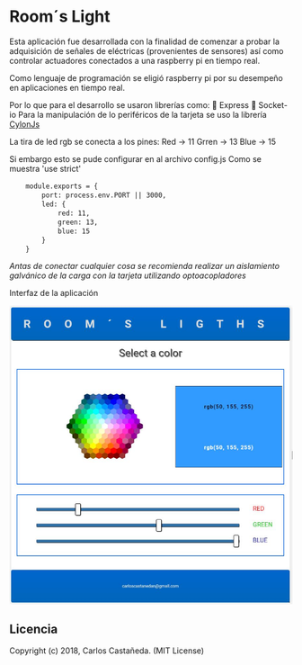 # Room´s Light

Esta aplicación fue desarrollada con la finalidad de comenzar a probar la adquisición de señales de eléctricas (provenientes de sensores) así como controlar actuadores conectados a una raspberry pi en tiempo real.

Como lenguaje de programación se eligió raspberry pi por su desempeño en aplicaciones en tiempo real.

Por lo que para el desarrollo se usaron librerías como:
	Express
	Socket-io
Para la manipulación de lo periféricos de la tarjeta se uso la librería [CylonJs](https://cylonjs.com/)

La tira de led rgb se conecta a los pines: 
Red -> 11
Grren -> 13
Blue -> 15

Si embargo esto se pude configurar en al archivo config.js
Como se muestra 
	'use strict'	
	
```	
	module.exports = {	
		port: process.env.PORT || 3000,	
		led: {	
			red: 11,	
			green: 13,	
			blue: 15	
		}	
	}	
```
*Antas de conectar cualquier cosa se recomienda realizar un aislamiento galvánico de la carga con la tarjeta utilizando optoacopladores*

Interfaz de la aplicación

![interfaz](images/roomligth.JPG)

## Licencia

Copyright (c) 2018, Carlos Castañeda. (MIT License)
